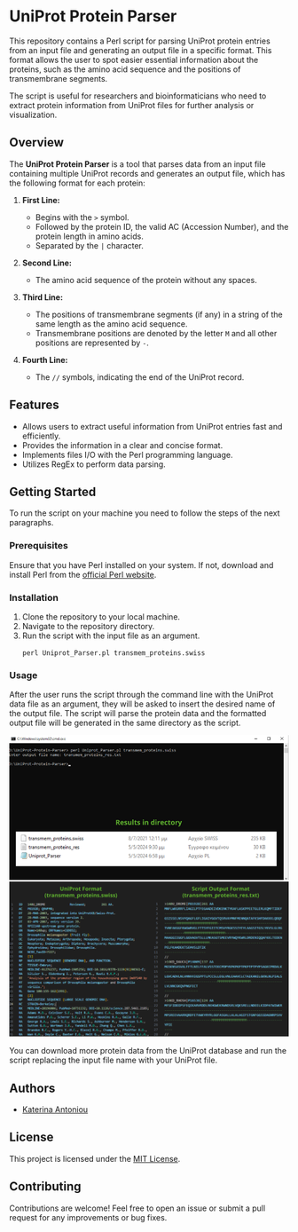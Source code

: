 # UniProt Protein Parser

This repository contains a Perl script for parsing UniProt protein entries from an input file and generating an output file in a specific format. This format allows the user to spot easier essential information about the proteins, such as the amino acid sequence and the positions of transmembrane segments.

The script is useful for researchers and bioinformaticians who need to extract protein information from UniProt files for further analysis or visualization.

## Overview

The **UniProt Protein Parser** is a tool that parses data from an input file containing multiple UniProt records and generates an output file, which has the following format for each protein:

1. **First Line:**
   - Begins with the `>` symbol.
   - Followed by the protein ID, the valid AC (Accession Number), and the protein length in amino acids.
   - Separated by the `|` character.

2. **Second Line:**
   - The amino acid sequence of the protein without any spaces.

3. **Third Line:**
   - The positions of transmembrane segments (if any) in a string of the same length as the amino acid sequence.
   - Transmembrane positions are denoted by the letter `M` and all other positions are represented by `-`.

4. **Fourth Line:**
   - The `//` symbols, indicating the end of the UniProt record.

## Features

- Allows users to extract useful information from UniProt entries fast and efficiently.
- Provides the information in a clear and concise format.
- Implements files I/O with the Perl programming language.
- Utilizes RegEx to perform data parsing.

<!-- GETTING STARTED -->
## Getting Started

To run the script on your machine you need to follow the steps of the next paragraphs.

### Prerequisites

Ensure that you have Perl installed on your system. If not, download and install Perl from the [official Perl website](https://www.perl.org/). 

### Installation

1. Clone the repository to your local machine.
2. Navigate to the repository directory.
3. Run the script with the input file as an argument.
    ```
    perl Uniprot_Parser.pl transmem_proteins.swiss
    ```

### Usage

After the user runs the script through the command line with the UniProt data file as an argument, they will be asked to insert the desired name of the output file. The script will parse the protein data and the formatted output file will be generated in the same directory as the script.  

![Results](run_res.png)
![Comparison](format_comp.png)


You can download more protein data from the UniProt database and run the script replacing the input file name with your UniProt file.

## Authors

- [Katerina Antoniou](https://github.com/k-antoniou)

## License

This project is licensed under the [MIT License](LICENSE).

## Contributing

Contributions are welcome! Feel free to open an issue or submit a pull request for any improvements or bug fixes.

